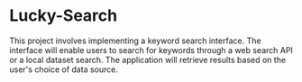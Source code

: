 # Lucky-Search
 This project involves implementing a keyword search interface. The interface will enable users to search for keywords through a web search API or a local dataset search. The application will retrieve results based on the user's choice of data source.
